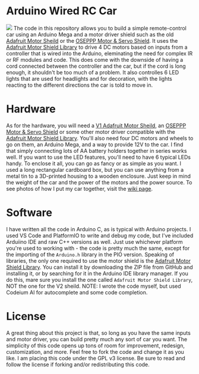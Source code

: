 # Arduino Wired RC Car
![](car.png)
The code in this repository allows you to build a simple remote-control car using an Arduino Mega and a motor driver shield such as the old [Adafruit Motor Sheild](https://learn.adafruit.com/adafruit-motor-shield) or the [OSEPPP Motor & Servo Shield](https://www.osepp.com/electronic-modules/shields/49-motor-servo-shield). It uses the [Adafruit Motor Shield Library](https://github.com/adafruit/Adafruit-Motor-Shield-library) to drive 4 DC motors based on inputs from a controller that is wired into the Arduino, eleminating the need for complex IR or RF modules and code. This does come with the downside of having a cord connected between the controller and the car, but if the cord is long enough, it shouldn't be too much of a problem. It also controlles 6 LED lights that are used for headlights and for decoration, with the lights reacting to the different directions the car is told to move in.

# Hardware
As for the hardware, you will need a [V1 Adafruit Motor Sheild](https://learn.adafruit.com/adafruit-motor-shield), an [OSEPPP Motor & Servo Shield](https://www.osepp.com/electronic-modules/shields/49-motor-servo-shield) or some other motor driver compatible with the [Adafruit Motor Shield Library](https://github.com/adafruit/Adafruit-Motor-Shield-library). You'll also need four DC motors and wheels to go on them, an Arduino Mega, and a way to provide 12V to the car. I find that simply connecting lots of AA battery holders together in series works well. If you want to use the LED features, you'll need to have 6 typical LEDs handy. To enclose it all, you can go as fancy or as simple as you want. I used a long rectangular cardboard box, but you can use anything from a metal tin to a 3D-printed housing to a wooden enclosure. Just keep in mind the weight of the car and the power of the motors and the power source. To see photos of how I put my car together, visit the [wiki page](https://github.com/estech321/Arduino-RC-Wired/wiki/Photos).

# Software
I have written all the code in Arduino C, as is typical with Arduino projects. I used VS Code and PlatformIO to write and debug my code, but I've included Arduiino IDE and raw C++ versions as well. Just use whichever platform you're used to working with - the code is pretty much the same, except for the importing of the `Arduino.h` library in the PIO version.
Speaking of libraries, the only one required to use the motor shield is the [Adafruit Motor Shield Library](https://github.com/adafruit/Adafruit-Motor-Shield-library). You can install it by downloading the ZIP file from GitHub and installing it, or by searching for it in the Arduino IDE library manager. If you do this, mare sure you install the one called `Adafruit Motor Shield Library`, NOT the one for the V2 sheild. NOTE: I wrote the code myself, but used Codeium AI for autocomplete and some code completion.

# License
A great thing about this project is that, so long as you have the same inputs and motor driver, you can build pretty much any sort of car you want. The simplicity of this code opens up tons of room for improvement, redesign, customization, and more. Feel free to fork the code and change it as you like. I am placing this code under the GPL v3 license. Be sure to read and follow the license if forking and/or redistributing this code.